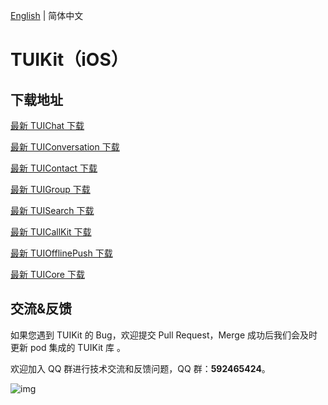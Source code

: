[English](./README_EN.md) | 简体中文

# TUIKit（iOS）

## 下载地址

[最新 TUIChat 下载](https://im.sdk.cloud.tencent.cn/download/tuikit/6.6.3002/ios/TUIChat.zip)

[最新 TUIConversation 下载](https://im.sdk.cloud.tencent.cn/download/tuikit/6.6.3002/ios/TUIConversation.zip)

[最新 TUIContact 下载](https://im.sdk.cloud.tencent.cn/download/tuikit/6.6.3002/ios/TUIContact.zip)

[最新 TUIGroup 下载](https://im.sdk.cloud.tencent.cn/download/tuikit/6.6.3002/ios/TUIGroup.zip)

[最新 TUISearch 下载](https://im.sdk.cloud.tencent.cn/download/tuikit/6.6.3002/ios/TUISearch.zip)

[最新 TUICallKit 下载](https://im.sdk.cloud.tencent.cn/download/tuikit/6.6.3002/ios/TUICallKit.zip)

[最新 TUIOfflinePush 下载](https://im.sdk.cloud.tencent.cn/download/tuikit/6.6.3002/ios/TUIOfflinePush.zip)


[最新 TUICore 下载](https://im.sdk.cloud.tencent.cn/download/tuikit/6.6.3002/ios/TUICore.zip)


## 交流&反馈

如果您遇到 TUIKit 的 Bug，欢迎提交  Pull Request，Merge 成功后我们会及时更新 pod 集成的 TUIKit 库 。

欢迎加入 QQ 群进行技术交流和反馈问题，QQ 群：**592465424**。

![img](https://qcloudimg.tencent-cloud.cn/raw/ca5f8724cd5a9002abc454f80bf3df12.png)